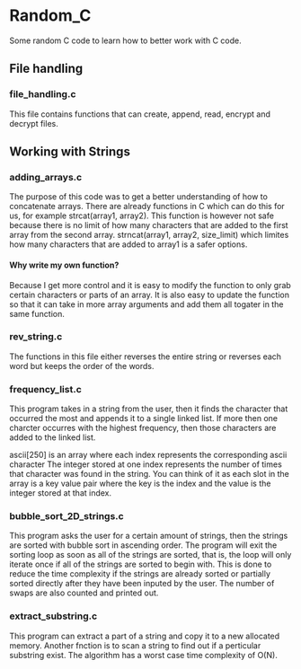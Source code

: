 # Random_C
Some random C code to learn how to better work with C code.
## File handling
### file_handling.c
This file contains functions that can create, append, read, encrypt and decrypt files.

## Working with Strings
### adding_arrays.c
The purpose of this code was to get a better understanding of how to concatenate arrays. There are already functions in C which can do this for us, for example strcat(array1, array2). This function is however not safe because there is no limit of how many characters that are added to the first array from the second array. strncat(array1, array2, size_limit) which limites how many characters that are added to array1 is a safer options.

#### Why write my own function?
Because I get more control and it is easy to modify the function to only grab certain characters or parts of an array. It is also easy to update the function so that it can take in more array arguments and add them all togater in the same function.

### rev_string.c
The functions in this file either reverses the entire string or reverses each word but keeps the order of the words.

### frequency_list.c
This program takes in a string from the user, then it finds the character that occurred the most and appends it to a single linked list. If more then one charcter occurres with the highest frequency, then those characters are added to the linked list. 

ascii[250] is an array where each index represents the corresponding ascii character The integer stored at one index represents the number of times that character was found in the string. You can think of it as each slot in the array is a key value pair where the key is the index and the value is the integer stored at that index.

### bubble_sort_2D_strings.c
This program asks the user for a certain amount of strings, then the strings are sorted with bubble sort in ascending order. The program will exit the sorting loop as soon as all of the strings are sorted, that is, the loop will only iterate once if all of the strings are sorted to begin with. This is done to reduce the time complexity if the strings are already sorted or partially sorted directly after they have been inputed by the user. The number of swaps are also counted and printed out. 

### extract_substring.c
This program can extract a part of a string and copy it to a new allocated memory. Another fnction is to scan a string to find out if a perticular substring exist. The algorithm has a worst case time complexity of O(N).
